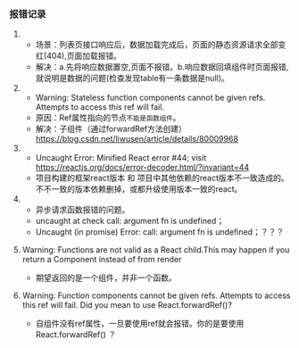 
### 报错记录
1. - 场景：列表页接口响应后，数据加载完成后，页面的静态资源请求全部变红(404),页面加载报错。
   - 解决：a.先将响应数据置空,页面不报错。b.响应数据回填组件时页面报错,就说明是数据的问题(检查发现table有一条数据是null)。

2. - Warning: Stateless function components cannot be given refs. Attempts to access this ref will fail.
   - 原因：Ref属性指向的节点`不能是函数组件`。
   - 解决：子组件（通过forwardRef方法创建）
   https://blog.csdn.net/liwusen/article/details/80009968
   
3. - Uncaught Error: Minified React error #44; visit https://reactjs.org/docs/error-decoder.html/?invariant=44   
   - 项目构建的框架react版本 和 项目中其他依赖的react版本不一致造成的。不不一致的版本依赖删掉，或都升级使用版本一致的react。
   
4. - 异步请求函数报错的问题。
   - uncaught at check call: argument fn is undefined；
   - Uncaught (in promise) Error: call: argument fn is undefined；？？？


5. Warning: Functions are not valid as a React child.This may happen if you return a Component instead of <Component /> from render
   - 期望返回的是一个组件，并非一个函数。

6. Warning: Function components cannot be given refs. Attempts to access this ref will fail. Did you mean to use React.forwardRef()?
   - 自组件没有ref属性，一旦要使用ref就会报错。你的是要使用 React.forwardRef() ？
